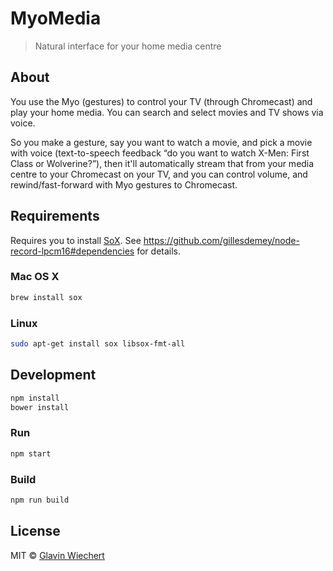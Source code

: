 # MyoMedia

> Natural interface for your home media centre

## About

You use the Myo (gestures) to control your TV (through Chromecast) and play your home media. You can search and select movies and TV shows via voice.

So you make a gesture, say you want to watch a movie, and pick a movie with voice (text-to-speech feedback “do you want to watch X-Men: First Class or Wolverine?”), then it'll automatically stream that from your media centre to your Chromecast on your TV, and you can control volume, and rewind/fast-forward with Myo gestures to Chromecast.

## Requirements

Requires you to install [SoX](http://sox.sourceforge.net/).
See https://github.com/gillesdemey/node-record-lpcm16#dependencies for details.

### Mac OS X

```bash
brew install sox
```

### Linux

```bash
sudo apt-get install sox libsox-fmt-all
```

## Development

```bash
npm install
bower install
```

### Run

```bash
npm start
```

### Build

```bash
npm run build
```


## License

MIT © [Glavin Wiechert](https://github.com/Glavin001/MyoMedia)
